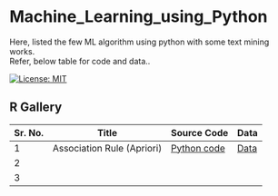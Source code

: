 # Machine_Learning_using_Python
Here, listed the few ML algorithm using python with some text mining works.  
Refer, below table for code and data..

[![License: MIT](https://img.shields.io/badge/License-MIT-brightgreen.svg)](https://opensource.org/licenses/MIT)

## R Gallery 
Sr. No. | Title | Source Code | Data
-- | -------- | --- | ---
1 | Association Rule (Apriori) | [Python code](https://github.com/kunalk3/Machine_Learning_using_Python/blob/main/Association%20Rule/Association_apriori.py) | [Data](https://github.com/kunalk3/Machine_Learning_using_Python/tree/main/Association%20Rule/data)
2 | | |
3 | | |
